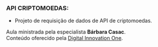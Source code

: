 ### API CRIPTOMOEDAS:

- Projeto de requisição de dados de API de criptomoedas. 

Aula ministrada pela especialista **Bárbara Casac**.  
Conteúdo oferecido pela [Digital Innovation One](https://web.digitalinnovation.one).

